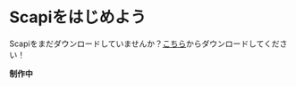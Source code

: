 # Scapiをはじめよう

Scapiをまだダウンロードしていませんか？[こちら](https://scapi.kakeru.f5.si/ja/download )からダウンロードしてください！

**制作中**
